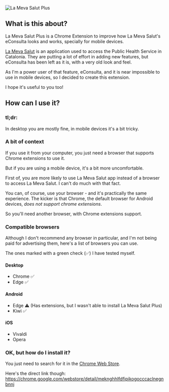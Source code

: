 ![La Meva Salut Plus](/lmsp-128.png)

## What is this about?

La Meva Salut Plus is a Chrome Extension to improve how La Meva Salut's eConsulta looks and works, specially for mobile devices.

[La Meva Salut](https://lamevasalut.gencat.cat/) is an application used to access the Public Health Service in Catalonia. They are putting a lot of effort in adding new features, but eConsulta has been left as it is, with a very old look and feel.

As I'm a power user of that feature, eConsulta, and it is near impossible to use in mobile devices, so I decided to create this extension.

I hope it's useful to you too!

## How can I use it?

### tl;dr:

In desktop you are mostly fine, in mobile devices it's a bit tricky.

### A bit of context

If you use it from your computer, you just need a browser that supports Chrome extensions to use it.

But if you are using a mobile device, it's a bit more uncomfortable.

First of, you are more likely to use La Meva Salut app instead of a browser to access La Meva Salut. I can't do much with that fact.

You can, of course, use your browser - and it's practically the same experience. The kicker is that Chrome, the default browser for Android devices, _does not support chrome extensions_.

So you'll need another browser, with Chrome extensions support.

### Compatible browsers

Although I don't recommend any browser in particular, and I'm not being paid for advertising them, here's a list of browsers you can use.

The ones marked with a green check (✅) I have tested myself.

#### Desktop

- Chrome ✅
- Edge ✅

#### Android

- Edge ⚠️ (Has extensions, but I wasn't able to install La Meva Salut Plus)
- Kiwi ✅

#### iOS

- Vivaldi
- Opera

### OK, but how do I install it?

You just need to search for it in the [Chrome Web Store](https://chromewebstore.google.com/category/extensions).

Here's the direct link though: https://chrome.google.com/webstore/detail/meknghhlfdfipikogocccaclnegnbnnj